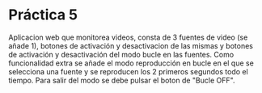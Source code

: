  # Práctica 5
Aplicacion web que monitorea videos, consta de 3 fuentes de video (se añade 1), botones de activación y desactivacion de las mismas y botones de activación y desactivación del modo bucle en las fuentes.
Como funcionalidad extra se añade el modo reproducción en bucle en el que se selecciona una fuente y se reproducen los 2 primeros segundos todo el tiempo. Para salir del modo se debe pulsar el boton de "Bucle OFF".